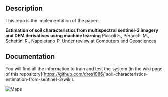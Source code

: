 ## Description

This repo is the implementation of the paper:

**Estimation of soil characteristics from multispectral sentinel-3 imagery and DEM derivatives using machine learning**
Piccoli F., Peracchi M., Schettini R., Napoletano P.
Under review at Computers and Geosciences


## Documentation

You will find all the information to train and test the system [in the wiki page of this repository](https://github.com/dros1986/
soil-characteristics-estimation-from-sentinel-3/wiki).


![Maps](res/maps.png)

